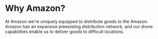 Why Amazon?
===========

At Amazon we're uniquely equipped to distribute goods to the Amazon.
Amazon has an expansive preexisting distribution network, and our drone capabilities enable us to deliver goods to difficult locations.
